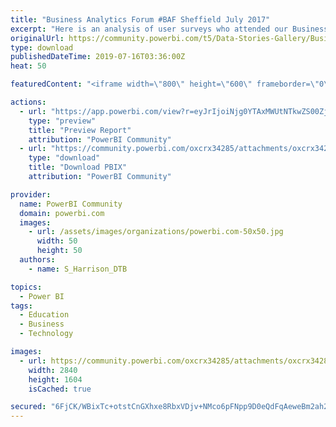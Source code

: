 ```yaml
---
title: "Business Analytics Forum #BAF Sheffield July 2017"
excerpt: "Here is an analysis of user surveys who attended our Business Analytics Forum in Sheffield in July 2019 The survey data is passed through a sentiment"
originalUrl: https://community.powerbi.com/t5/Data-Stories-Gallery/Business-Analytics-Forum-BAF-Sheffield-July-2017/m-p/741003
type: download
publishedDateTime: 2019-07-16T03:36:00Z
heat: 50

featuredContent: "<iframe width=\"800\" height=\"600\" frameborder=\"0\" src=\"https://app.powerbi.com/view?r=eyJrIjoiNjg0YTAxMWUtNTkwZS00ZjAwLWExN2EtZDcxNTU5ODQ2NDdkIiwidCI6ImU4NDg4MGYxLTU4NTctNDFkMC05NWJkLTNmMWJiMGRiMDQ1NSIsImMiOjh9\"></iframe>"

actions:
  - url: "https://app.powerbi.com/view?r=eyJrIjoiNjg0YTAxMWUtNTkwZS00ZjAwLWExN2EtZDcxNTU5ODQ2NDdkIiwidCI6ImU4NDg4MGYxLTU4NTctNDFkMC05NWJkLTNmMWJiMGRiMDQ1NSIsImMiOjh9"
    type: "preview"
    title: "Preview Report"
    attribution: "PowerBI Community"
  - url: "https://community.powerbi.com/oxcrx34285/attachments/oxcrx34285/DataStoriesGallery/2768/2/BAF3%20Forum.pbix"
    type: "download"
    title: "Download PBIX"
    attribution: "PowerBI Community"

provider:
  name: PowerBI Community
  domain: powerbi.com
  images:
    - url: /assets/images/organizations/powerbi.com-50x50.jpg
      width: 50
      height: 50
  authors:
    - name: S_Harrison_DTB

topics:
  - Power BI
tags:
  - Education
  - Business
  - Technology

images:
  - url: https://community.powerbi.com/oxcrx34285/attachments/oxcrx34285/DataStoriesGallery/2768/1/Screenshot%202019-07-16%20at%2011.30.22.png
    width: 2840
    height: 1604
    isCached: true

secured: "6FjCK/WBixTc+otstCnGXhxe8RbxVDjv+NMco6pFNpp9D0eQdFqAeweBm2ah20LjzdL+TUHwEurlclCTb3jHNwz0RcfrEU2SXlaxdDMDrywF5mXn5xCasZPTL0izTFunQvztuN6YMg9Ja3v3GWzZs3kCH/e1aKZT4mpjiZhHD2/SzLXPIFmiT3HuyIKL0MYSHLF4kHhana2LMpyg17DIW5J5XAB35mQhPj8KKanuyAGWmFF18QnuvP2tzmBdNv+OVohCErKlLRpOE88s0Qr1DaN0sFe3mJ1w2gi7bQ2xSsr0jK3k8FM0+VeJ5l1IQSREJTR2xZ856sIduRkv1g3vklnUu0HbEBYGY88Ves9BeG2BFhDS/ZjReIaEWfHeb3OncjATy90I3SGdfc21n2VydA==;nv7jyQnDYLvt+VB1/BdeoQ=="
---
```



